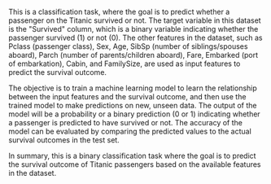 This is a classification task, where the goal is to predict whether a passenger on the Titanic survived or not. The target variable in this dataset is the "Survived" column, which is a binary variable indicating whether the passenger survived (1) or not (0). The other features in the dataset, such as Pclass (passenger class), Sex, Age, SibSp (number of siblings/spouses aboard), Parch (number of parents/children aboard), Fare, Embarked (port of embarkation), Cabin, and FamilySize, are used as input features to predict the survival outcome. 

The objective is to train a machine learning model to learn the relationship between the input features and the survival outcome, and then use the trained model to make predictions on new, unseen data. The output of the model will be a probability or a binary prediction (0 or 1) indicating whether a passenger is predicted to have survived or not. The accuracy of the model can be evaluated by comparing the predicted values to the actual survival outcomes in the test set. 

In summary, this is a binary classification task where the goal is to predict the survival outcome of Titanic passengers based on the available features in the dataset.
